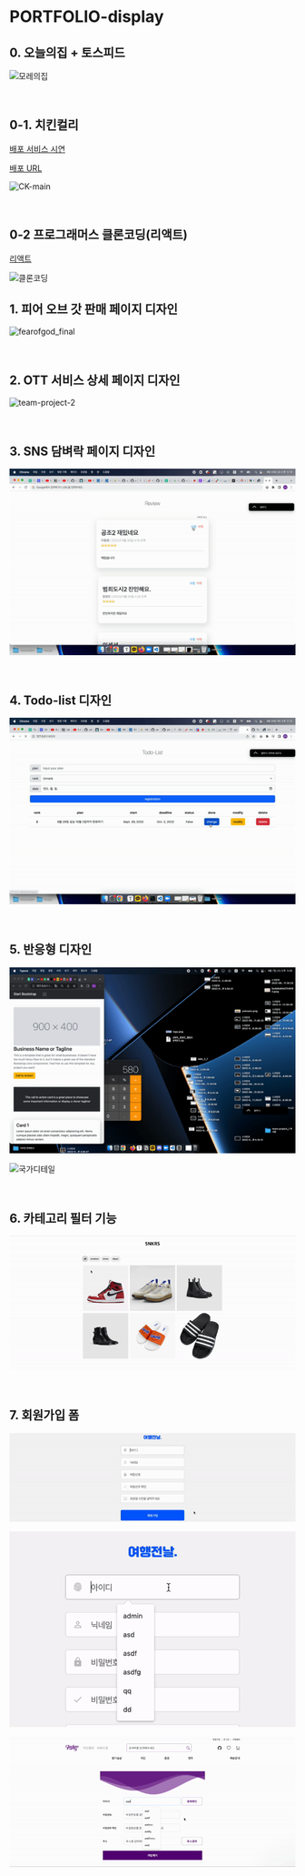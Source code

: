 # PORTFOLIO-display



## 0. 오늘의집 + 토스피드

![모레의집](README.assets/모레의집.gif)

<br>

## 0-1. 치킨컬리

[배포 서비스 시연](https://www.youtube.com/watch?v=9K4vOyYXk3g)

[배포 URL](http://kurly.shop/products)

![CK-main](README.assets/CK-main.png)

<br>

## 0-2 프로그래머스 클론코딩(리액트)

[리액트](https://github.com/FE-campus/toy-project/pull/49)

![클론코딩](README.assets/clone.gif)

## 1. 피어 오브 갓 판매 페이지 디자인

![fearofgod_final](README.assets/fearofgod_final.gif)

<br>

## 2. OTT 서비스 상세 페이지 디자인

![team-project-2](README.assets/OTT.gif)

<br>

## 3. SNS 담벼락 페이지 디자인 

![django-pair (1)](README.assets/SNS.gif)

<br>

## 4. Todo-list 디자인

![practice04](README.assets/practice04.gif)

<br>

## 5. 반응형 디자인

![web-07](README.assets/web-07.gif)

![국가디테일](README.assets/responsive.gif)

<br>

## 6. 카테고리 필터 기능

![1](README.assets/1.gif)

<br>

## 7. 회원가입 폼

![03_회원가입](README.assets/signup1.gif)

![회원가입유효성](README.assets/signup2.gif)

![03_회원가입](README.assets/signup3.gif)

<br>
